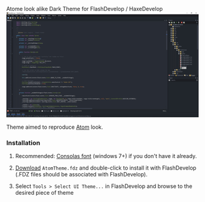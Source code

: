 Atome look alike Dark Theme for FlashDevelop / HaxeDevelop
![Preview](https://raw.githubusercontent.com/alanlanglois/fd_themes/master/Atom/preview.jpg?raw=true)

Theme aimed to reproduce <a href="https://atom.io/" target="_blank">Atom</a> look. 


### Installation

1. Recommended: [Consolas font](http://www.microsoft.com/typography/fonts/family.aspx?FID=300) (windows 7+) if you don't have it already.

2. [Download](https://github.com/alanlanglois/fd_themes/raw/master/Atom/AtomTheme.fdz) `AtomTheme.fdz` and double-click to install it with FlashDevelop 
(.FDZ files should be associated with FlashDevelop).

3. Select `Tools > Select UI Theme...` in FlashDevelop and browse to the desired piece of theme 
